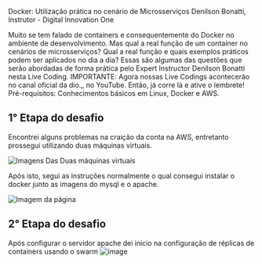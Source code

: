 Docker: Utilização prática no cenário de Microsserviços
Denilson Bonatti, Instrutor - Digital Innovation One

Muito se tem falado de containers e consequentemente do Docker no ambiente de desenvolvimento. Mas qual a real função de um container no cenários de microsserviços? Qual a real função e quais exemplos práticos podem ser aplicados no dia a dia? Essas são algumas das questões que serão abordadas de forma prática pelo Expert Instructor Denilson Bonatti nesta Live Coding. IMPORTANTE: Agora nossas Live Codings acontecerão no canal oficial da dio._ no YouTube. Então, já corre lá e ative o lembrete! Pré-requisitos: Conhecimentos básicos em Linux, Docker e AWS.

## 1° Etapa do desafio
Encontrei alguns problemas na craição da conta na AWS, entretanto prossegui utilizando duas máquinas virtuais.

![Imagens Das Duas máquinas virtuais](https://user-images.githubusercontent.com/60445477/185473505-19011da6-e1fd-4b0e-9d2f-26b2358467bb.png)

Após isto, segui as instruções normalmente o qual consegui instalar o docker junto as imagens do mysql e o apache.

![Imagem da página ](https://user-images.githubusercontent.com/60445477/185473860-9c79be7e-234c-4d0b-b82b-a33c2e5be798.png)

## 2° Etapa do desafio
Após configurar o servidor apache dei início na configuração de réplicas de containers usando o swarm
![image](https://user-images.githubusercontent.com/60445477/185661497-d25314b0-69dd-4901-9a30-721d1fd3dd0b.png)
